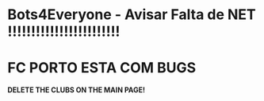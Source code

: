 # Bots4Everyone - Avisar Falta de NET !!!!!!!!!!!!!!!!!!!!!!!!

# FC PORTO ESTA COM BUGS

**DELETE THE CLUBS ON THE MAIN PAGE!**
